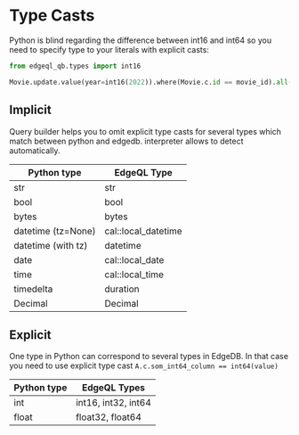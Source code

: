 # Type Casts
Python is blind regarding the difference between int16 and int64 so you need to
specify type to your literals with explicit casts:

```python
from edgeql_qb.types import int16

Movie.update.value(year=int16(2022)).where(Movie.c.id == movie_id).all()
```

## Implicit

Query builder helps you to omit explicit type casts for several
types which match between python and edgedb. interpreter allows to detect automatically.

| Python type        | EdgeQL Type         |
|--------------------|---------------------|
| str                | str                 |
| bool               | bool                |
| bytes              | bytes               |
| datetime (tz=None) | cal::local_datetime |
| datetime (with tz) | datetime            |
 | date               | cal::local_date     |
 | time               | cal::local_time     |
 | timedelta          | duration            |
 | Decimal            | Decimal             |


## Explicit

One type in Python can correspond to several types in EdgeDB.
In that case you need to use explicit type cast `A.c.som_int64_column == int64(value)`

| Python type | EdgeQL Types        |
|-------------|---------------------|
 | int         | int16, int32, int64 |
| float       | float32, float64    |
